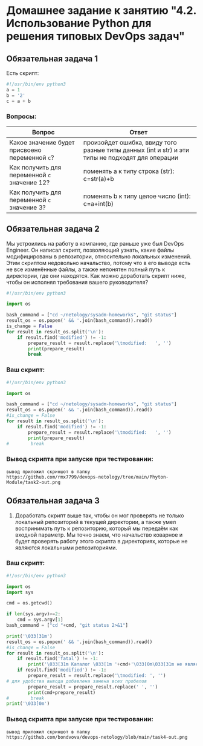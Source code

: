 # Домашнее задание к занятию "4.2. Использование Python для решения типовых DevOps задач"

## Обязательная задача 1

Есть скрипт:
```python
#!/usr/bin/env python3
a = 1
b = '2'
c = a + b
```

### Вопросы:
| Вопрос  | Ответ |
| ------------- | ------------- |
| Какое значение будет присвоено переменной `c`?  | произойдет ошибка, ввиду того разные  типы данных (int и str) и эти типы не подходят для операции  |
| Как получить для переменной `c` значение 12?  | поменять a к типу строка (str): c=str(a)+b  |
| Как получить для переменной `c` значение 3?  | поменять b к типу целое число (int): c=a+int(b)  |

## Обязательная задача 2
Мы устроились на работу в компанию, где раньше уже был DevOps Engineer. Он написал скрипт, позволяющий узнать, какие файлы модифицированы в репозитории, относительно локальных изменений. Этим скриптом недовольно начальство, потому что в его выводе есть не все изменённые файлы, а также непонятен полный путь к директории, где они находятся. Как можно доработать скрипт ниже, чтобы он исполнял требования вашего руководителя?

```python
#!/usr/bin/env python3

import os

bash_command = ["cd ~/netology/sysadm-homeworks", "git status"]
result_os = os.popen(' && '.join(bash_command)).read()
is_change = False
for result in result_os.split('\n'):
    if result.find('modified') != -1:
        prepare_result = result.replace('\tmodified:   ', '')
        print(prepare_result)
        break
```

### Ваш скрипт:
```python
#!/usr/bin/env python3

import os

bash_command = ["cd ~/netology/sysadm-homeworks", "git status"]
result_os = os.popen(' && '.join(bash_command)).read()
#is_change = False
for result in result_os.split('\n'):
    if result.find('modified') != -1:
        prepare_result = result.replace('\tmodified:   ', '')
        print(prepare_result)
#        break

```

### Вывод скрипта при запуске при тестировании:
```
вывод приложил скриншот в папку 
https://github.com/rmx7799/devops-netology/tree/main/Phyton-Module/task2-out.png

```

## Обязательная задача 3
1. Доработать скрипт выше так, чтобы он мог проверять не только локальный репозиторий в текущей директории, а также умел воспринимать путь к репозиторию, который мы передаём как входной параметр. Мы точно знаем, что начальство коварное и будет проверять работу этого скрипта в директориях, которые не являются локальными репозиториями.

### Ваш скрипт:
```python
#!/usr/bin/env python3

import os
import sys

cmd = os.getcwd()

if len(sys.argv)>=2:
    cmd = sys.argv[1]
bash_command = ["cd "+cmd, "git status 2>&1"]

print('\033[31m')
result_os = os.popen(' && '.join(bash_command)).read()
#is_change = False
for result in result_os.split('\n'):
    if result.find('fatal') != -1:
        print('\033[31m Каталог \033[1m '+cmd+'\033[0m\033[31m не является GIT репозиторием\033[0m')
    if result.find('modified') != -1:
        prepare_result = result.replace('\tmodified: ', '')
# для удобства вывода добавлена замена всех пробелов
        prepare_result = prepare_result.replace(' ', '')
        print(cmd+prepare_result)
#        break
print('\033[0m')

```

### Вывод скрипта при запуске при тестировании:
```
вывод приложил скриншот в папку 
https://github.com/bondvova/devops-netology/blob/main/task4-out.png
```
